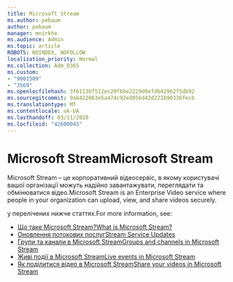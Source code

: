 ```yaml
---
title: Microsoft Stream
ms.author: pebaum
author: pebaum
manager: mnirkhe
ms.audience: Admin
ms.topic: article
ROBOTS: NOINDEX, NOFOLLOW
localization_priority: Normal
ms.collection: Adm_O365
ms.custom:
- "9001509"
- "3569"
ms.openlocfilehash: 3f6113bf512ec20fbbe2229d0efdb429b2f5db92
ms.sourcegitcommit: 9ab422063e5a474c92ed956d42d222b90336fecb
ms.translationtype: MT
ms.contentlocale: uk-UA
ms.lasthandoff: 03/11/2020
ms.locfileid: "42600045"
---
```

# <a name="microsoft-stream"></a><span data-ttu-id="0d5b5-102">Microsoft Stream</span><span class="sxs-lookup"><span data-stu-id="0d5b5-102">Microsoft Stream</span></span>

<span data-ttu-id="0d5b5-103">Microsoft Stream – це корпоративний відеосервіс, в якому користувачі вашої організації можуть надійно завантажувати, переглядати та обмінюватися відео.</span><span class="sxs-lookup"><span data-stu-id="0d5b5-103">Microsoft Stream is an Enterprise Video service where people in your organization can upload, view, and share videos securely.</span></span> 

<span data-ttu-id="0d5b5-104">у перелічених нижче статтях.</span><span class="sxs-lookup"><span data-stu-id="0d5b5-104">For more information, see:</span></span>

- [<span data-ttu-id="0d5b5-105">Що таке Microsoft Stream?</span><span class="sxs-lookup"><span data-stu-id="0d5b5-105">What is Microsoft Stream?</span></span>](https://docs.microsoft.com/stream/overview)
- [<span data-ttu-id="0d5b5-106">Оновлення потокових послуг</span><span class="sxs-lookup"><span data-stu-id="0d5b5-106">Stream Service Updates</span></span>](https://techcommunity.microsoft.com/t5/microsoft-stream-service-updates/bd-p/StreamAnnouncements)
- [<span data-ttu-id="0d5b5-107">Групи та канали в Microsoft Stream</span><span class="sxs-lookup"><span data-stu-id="0d5b5-107">Groups and channels in Microsoft Stream</span></span>](https://docs.microsoft.com/stream/groups-channels-organization)
- [<span data-ttu-id="0d5b5-108">Живі події в Microsoft Stream</span><span class="sxs-lookup"><span data-stu-id="0d5b5-108">Live events in Microsoft Stream</span></span>](https://docs.microsoft.com/stream/live-event-overview)
- [<span data-ttu-id="0d5b5-109">Як поділитися відео в Microsoft Stream</span><span class="sxs-lookup"><span data-stu-id="0d5b5-109">Share your videos in Microsoft Stream</span></span>](https://docs.microsoft.com/stream/portal-share-video)